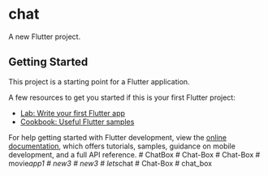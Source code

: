 # chat

A new Flutter project.

## Getting Started

This project is a starting point for a Flutter application.

A few resources to get you started if this is your first Flutter project:

- [Lab: Write your first Flutter app](https://docs.flutter.dev/get-started/codelab)
- [Cookbook: Useful Flutter samples](https://docs.flutter.dev/cookbook)

For help getting started with Flutter development, view the
[online documentation](https://docs.flutter.dev/), which offers tutorials,
samples, guidance on mobile development, and a full API reference.
#   C h a t B o x  
 #   C h a t - B o x  
 #   C h a t - B o x  
 #   m o v i e _ a p p 1  
 #   n e w 3  
 #   n e w 3  
 #   l e t s _ c h a t  
 #   C h a t - B o x  
 #   c h a t _ b o x  
 